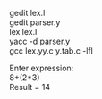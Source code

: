 gedit lex.l\
gedit parser.y\
lex lex.l\
yacc -d parser.y\
gcc lex.yy.c y.tab.c -lfl

Enter expression:\
8+(2*3)\
Result = 14
